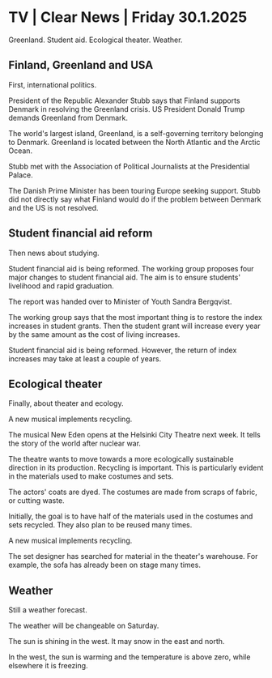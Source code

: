 # TV \| Clear News \| Friday 30.1.2025

Greenland. Student aid. Ecological theater. Weather.

## Finland, Greenland and USA

First, international politics.

President of the Republic Alexander Stubb says that Finland supports Denmark in resolving the Greenland crisis. US President Donald Trump demands Greenland from Denmark.

The world's largest island, Greenland, is a self-governing territory belonging to Denmark. Greenland is located between the North Atlantic and the Arctic Ocean.

Stubb met with the Association of Political Journalists at the Presidential Palace.

The Danish Prime Minister has been touring Europe seeking support. Stubb did not directly say what Finland would do if the problem between Denmark and the US is not resolved.

## Student financial aid reform

Then news about studying.

Student financial aid is being reformed. The working group proposes four major changes to student financial aid. The aim is to ensure students' livelihood and rapid graduation.

The report was handed over to Minister of Youth Sandra Bergqvist.

The working group says that the most important thing is to restore the index increases in student grants. Then the student grant will increase every year by the same amount as the cost of living increases.

Student financial aid is being reformed. However, the return of index increases may take at least a couple of years.

## Ecological theater

Finally, about theater and ecology.

A new musical implements recycling.

The musical New Eden opens at the Helsinki City Theatre next week. It tells the story of the world after nuclear war.

The theatre wants to move towards a more ecologically sustainable direction in its production. Recycling is important. This is particularly evident in the materials used to make costumes and sets.

The actors' coats are dyed. The costumes are made from scraps of fabric, or cutting waste.

Initially, the goal is to have half of the materials used in the costumes and sets recycled. They also plan to be reused many times.

A new musical implements recycling.

The set designer has searched for material in the theater's warehouse. For example, the sofa has already been on stage many times.

## Weather

Still a weather forecast.

The weather will be changeable on Saturday.

The sun is shining in the west. It may snow in the east and north.

In the west, the sun is warming and the temperature is above zero, while elsewhere it is freezing.

